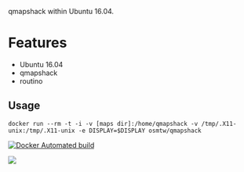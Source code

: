 qmapshack within Ubuntu 16.04.

# Features

- Ubuntu 16.04
- qmapshack
- routino


## Usage

    docker run --rm -t -i -v [maps dir]:/home/qmapshack -v /tmp/.X11-unix:/tmp/.X11-unix -e DISPLAY=$DISPLAY osmtw/qmapshack


[![Docker Automated build](https://img.shields.io/docker/automated/osmtw/qmapshack.svg?maxAge=2592000)](https://hub.docker.com/r/osmtw/qmapshack/)

[![](https://images.microbadger.com/badges/image/osmtw/qmapshack.svg)](https://microbadger.com/images/osmtw/qmapshack)
